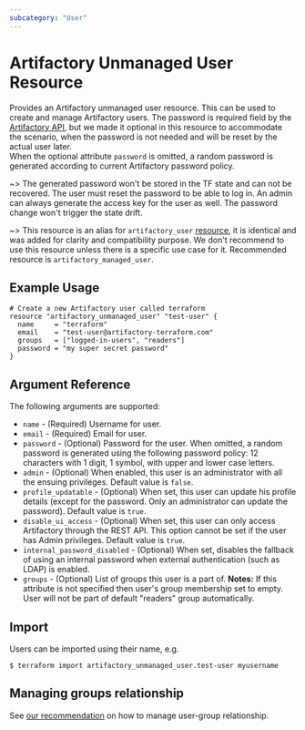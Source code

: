 ```yaml
---
subcategory: "User"
---
```

# Artifactory Unmanaged User Resource

Provides an Artifactory unmanaged user resource. This can be used to create and manage Artifactory users.
The password is required field by the [Artifactory API](https://www.jfrog.com/confluence/display/JFROG/Artifactory+REST+API#ArtifactoryRESTAPI-CreateorReplaceUser), but we made it optional in this resource to accommodate the scenario, when the password is not needed and will be reset by the actual user later.  
When the optional attribute `password` is omitted, a random password is generated according to current Artifactory password policy.

~> The generated password won't be stored in the TF state and can not be recovered. The user must reset the password to be able to log in. An admin can always generate the access key for the user as well. The password change won't trigger the state drift.

~> This resource is an alias for `artifactory_user` [resource](https://registry.terraform.io/providers/jfrog/artifactory/latest/docs/resources/user), it is identical and was added for clarity and compatibility purpose. We don't recommend to use this resource unless there is a specific use case for it. Recommended resource is `artifactory_managed_user`.

## Example Usage

```hcl
# Create a new Artifactory user called terraform
resource "artifactory_unmanaged_user" "test-user" {
  name     = "terraform"
  email    = "test-user@artifactory-terraform.com"
  groups   = ["logged-in-users", "readers"]
  password = "my super secret password"
}
```

## Argument Reference

The following arguments are supported:

* `name` - (Required) Username for user.
* `email` - (Required) Email for user.
* `password` - (Optional) Password for the user. When omitted, a random password is generated using the following password policy: 12 characters with 1 digit, 1 symbol, with upper and lower case letters.
* `admin` - (Optional) When enabled, this user is an administrator with all the ensuing privileges. Default value is `false`.
* `profile_updatable` - (Optional) When set, this user can update his profile details (except for the password. Only an administrator can update the password). Default value is `true`.
* `disable_ui_access` - (Optional) When set, this user can only access Artifactory through the REST API. This option cannot be set if the user has Admin privileges. Default value is `true`.
* `internal_password_disabled` - (Optional) When set, disables the fallback of using an internal password when external authentication (such as LDAP) is enabled.
* `groups` - (Optional) List of groups this user is a part of. **Notes:** If this attribute is not specified then user's group membership set to empty. User will not be part of default "readers" group automatically.

## Import

Users can be imported using their name, e.g.

```
$ terraform import artifactory_unmanaged_user.test-user myusername
```

## Managing groups relationship

See [our recommendation](guides/user_group.md) on how to manage user-group relationship.
